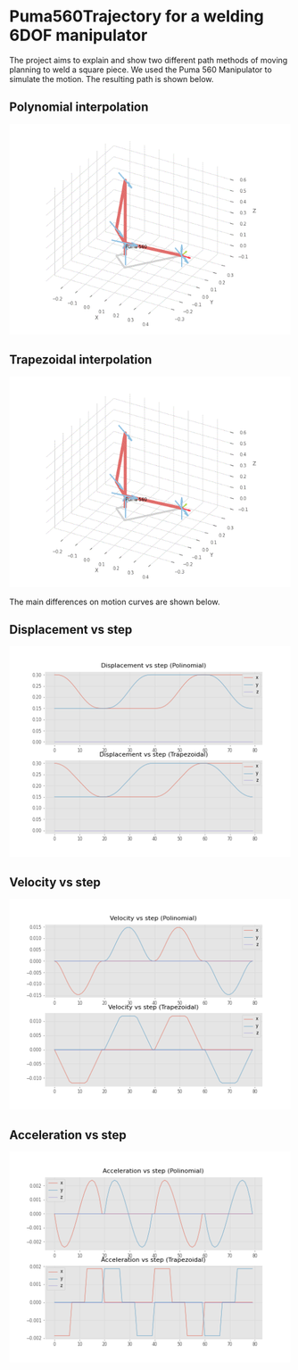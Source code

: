 # Puma560Trajectory for a welding 6DOF manipulator

The project aims to explain and show two different path methods of moving planning to weld a square piece. We used the Puma 560 Manipulator to simulate the motion. The resulting path is shown below.

## Polynomial interpolation
![plot](./res/polinomial_path.gif)

## Trapezoidal interpolation
![plot](./res/trapezoidal_path.gif)

The main differences on motion curves are shown below.

## Displacement vs step
![plot](./res/dis.png)

## Velocity vs step
![plot](./res/vel.png)

## Acceleration vs step
![plot](./acc.png)
